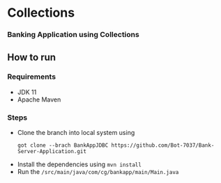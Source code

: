 # Collections
### Banking Application using Collections

## How to run
### Requirements
- JDK 11
- Apache Maven
### Steps
- Clone the branch into local system using
  ```
  got clone --brach BankAppJDBC https://github.com/Bot-7037/Bank-Server-Application.git
  ```
- Install the dependencies using `mvn install`
- Run the `/src/main/java/com/cg/bankapp/main/Main.java`
